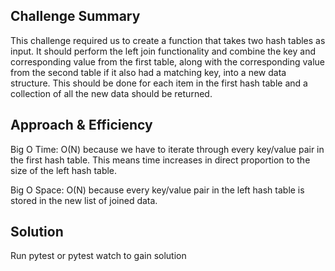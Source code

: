 ## Challenge Summary

This challenge required us to create a function that takes two hash tables as input. It should perform the left join functionality and combine the key and corresponding value from the first table, along with the corresponding value from the second table if it also had a matching key, into a new data structure. This should be done for each item in the first hash table and a collection of all the new data should be returned.

## Approach & Efficiency
Big O Time: O(N) because we have to iterate through every key/value pair in the first hash table. This means time increases in direct proportion to the size of the left hash table.

Big O Space: O(N) because every key/value pair in the left hash table is stored in the new list of joined data.

## Solution

Run pytest or pytest watch to gain solution
